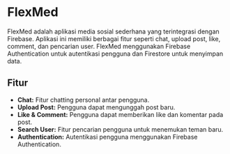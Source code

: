 # FlexMed

FlexMed adalah aplikasi media sosial sederhana yang terintegrasi dengan Firebase. Aplikasi ini memiliki berbagai fitur seperti chat, upload post, like, comment, dan pencarian user. FlexMed menggunakan Firebase Authentication untuk autentikasi pengguna dan Firestore untuk menyimpan data.

## Fitur

- **Chat:** Fitur chatting personal antar pengguna.
- **Upload Post:** Pengguna dapat mengunggah post baru.
- **Like & Comment:** Pengguna dapat memberikan like dan komentar pada post.
- **Search User:** Fitur pencarian pengguna untuk menemukan teman baru.
- **Authentication:** Autentikasi pengguna menggunakan Firebase Authentication.


